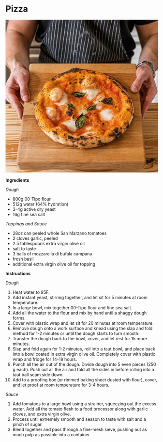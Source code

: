 # Pizza

![title](./PICS/pizza1.jpg)

**Ingredients**

*Dough*
- 800g 00-Tipo flour
- 512g water (64% hydration)
- 3-4g active dry yeast
- 16g fine sea salt

*Toppings and Sauce*
- 28oz can peeled whole San Marzano tomatoes
- 2 cloves garlic, peeled
- 2.5 tablespoons extra virgin olive oil
- salt to taste
- 3 balls of mozzarella di bufala campana
- fresh basil
- additional extra virgin olive oil for topping

**Instructions**

*Dough*
1. Heat water to 95F. 
2. Add instant yeast, stirring together, and let sit for 5 minutes at room temperature. 
3. In a large bowl, mix together 00-Tipo flour and fine sea salt. 
4. Add all the water to the flour and mix by hand until a shaggy dough forms. 
5. Cover with plastic wrap and let sit for 20 minutes at room temperature. 
6. Remove dough onto a work surface and knead using the slap and fold method for 1-2 minutes or until the dough starts to turn smooth. 
7. Transfer the dough back to the bowl, cover, and let rest for 15 more minutes. 
8. Slap and fold again for 1-2 minutes, roll into a taut bowl, and place back into a bowl coated in extra virgin olive oil. Completely cover with plastic wrap and fridge for 14-18 hours. 
9. Punch all the air out of the dough. Divide dough into 5 even pieces (250 g each). Push out all the air and fold all the sides in before rolling into a taut ball seam side down. 
10. Add to a proofing box (or rimmed baking sheet dusted with flour), cover, and let proof at room temperature for 3-4 hours. 

*Sauce*
1. Add tomatoes to a large bowl using a strainer, squeezing out the excess water. Add all the tomato flesh to a food processor along with garlic cloves, and extra virgin olive. 
2. Process until extremely smooth and season to taste with salt and a pinch of sugar. 
3. Blend together and pass through a fine-mesh sieve, pushing out as much pulp as possible into a container.